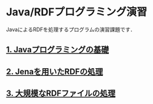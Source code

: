 # Java/RDFプログラミング演習
JavaによるRDFを処理するプログラムの演習課題です．

## [1. Javaプログラミングの基礎](JavaBasicEx.md)

## [2. Jenaを用いたRDFの処理](JenaBasicEx.md)

## [3. 大規模なRDFファイルの処理](BigRdfEx.md)

